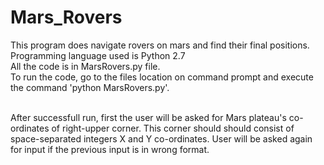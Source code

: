 # Mars_Rovers
This program does navigate rovers on mars and find their final positions.<br />
Programming language used is Python 2.7<br />
All the code is in MarsRovers.py file. <br />
To run the code, go to the files location on command prompt and execute the command 'python MarsRovers.py'.<br /><br />

After successfull run, first the user will be asked for Mars plateau's co-ordinates of right-upper corner.
This corner should should consist of space-separated integers X and Y co-ordinates. User will be asked again for input if the previous input is in wrong format.


